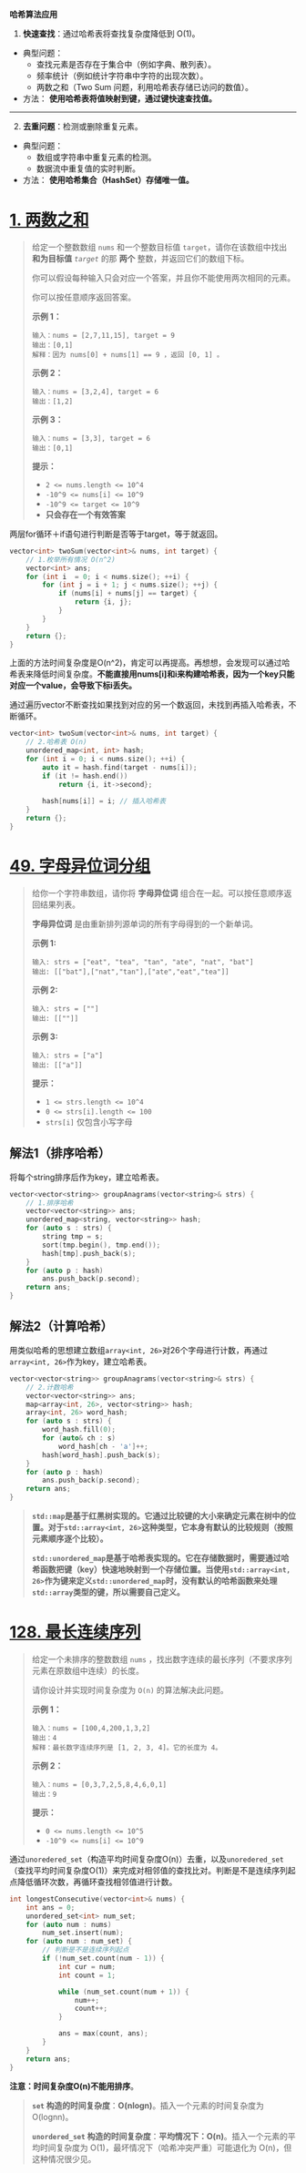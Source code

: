 **哈希算法应用**

1. **快速查找**：通过哈希表将查找复杂度降低到 O(1)。

- 典型问题：
  - 查找元素是否存在于集合中（例如字典、散列表）。
  - 频率统计（例如统计字符串中字符的出现次数）。
  - 两数之和（Two Sum 问题，利用哈希表存储已访问的数值）。
- 方法： **使用哈希表将值映射到键，通过键快速查找值。**

------

2. **去重问题**：检测或删除重复元素。

- 典型问题：
  - 数组或字符串中重复元素的检测。
  - 数据流中重复值的实时判断。
- 方法： **使用哈希集合（HashSet）存储唯一值。**

# [1. 两数之和](https://leetcode.cn/problems/two-sum/)

> 给定一个整数数组 `nums` 和一个整数目标值 `target`，请你在该数组中找出 **和为目标值** *`target`* 的那 **两个** 整数，并返回它们的数组下标。
>
> 你可以假设每种输入只会对应一个答案，并且你不能使用两次相同的元素。
>
> 你可以按任意顺序返回答案。
>
> **示例 1：**
>
> ```
> 输入：nums = [2,7,11,15], target = 9
> 输出：[0,1]
> 解释：因为 nums[0] + nums[1] == 9 ，返回 [0, 1] 。
> ```
>
> **示例 2：**
>
> ```
> 输入：nums = [3,2,4], target = 6
> 输出：[1,2]
> ```
>
> **示例 3：**
>
> ```
> 输入：nums = [3,3], target = 6
> 输出：[0,1]
> ```
>
> **提示：**
>
> - `2 <= nums.length <= 10^4`
> - `-10^9 <= nums[i] <= 10^9`
> - `-10^9 <= target <= 10^9`
> - **只会存在一个有效答案**

两层for循环＋if语句进行判断是否等于target，等于就返回。

```C++
vector<int> twoSum(vector<int>& nums, int target) {
    // 1.枚举所有情况 O(n^2)
    vector<int> ans;
    for (int i  = 0; i < nums.size(); ++i) {
        for (int j = i + 1; j < nums.size(); ++j) {
            if (nums[i] + nums[j] == target) {
                return {i, j};
            }
        }
    } 
    return {};
}
```

上面的方法时间复杂度是O(n^2)，肯定可以再提高。再想想，会发现可以通过哈希表来降低时间复杂度。**不能直接用nums[i]和i来构建哈希表，因为一个key只能对应一个value，会导致下标i丢失。**

通过遍历vector不断查找如果找到对应的另一个数返回，未找到再插入哈希表，不断循环。

```C++
vector<int> twoSum(vector<int>& nums, int target) {
	// 2.哈希表 O(n)
    unordered_map<int, int> hash;
    for (int i = 0; i < nums.size(); ++i) {
        auto it = hash.find(target - nums[i]);
        if (it != hash.end())
            return {i, it->second};
        
        hash[nums[i]] = i; // 插入哈希表
    }
    return {};
}
```

# [49. 字母异位词分组](https://leetcode.cn/problems/group-anagrams/)

> 给你一个字符串数组，请你将 **字母异位词** 组合在一起。可以按任意顺序返回结果列表。
>
> **字母异位词** 是由重新排列源单词的所有字母得到的一个新单词。
>
>  
>
> **示例 1:**
>
> ```
> 输入: strs = ["eat", "tea", "tan", "ate", "nat", "bat"]
> 输出: [["bat"],["nat","tan"],["ate","eat","tea"]]
> ```
>
> **示例 2:**
>
> ```
> 输入: strs = [""]
> 输出: [[""]]
> ```
>
> **示例 3:**
>
> ```
> 输入: strs = ["a"]
> 输出: [["a"]]
> ```
>
>  
>
> **提示：**
>
> - `1 <= strs.length <= 10^4`
> - `0 <= strs[i].length <= 100`
> - `strs[i]` 仅包含小写字母

## 解法1（排序哈希）

将每个string排序后作为key，建立哈希表。

```C++
vector<vector<string>> groupAnagrams(vector<string>& strs) {
    // 1.排序哈希
    vector<vector<string>> ans;
    unordered_map<string, vector<string>> hash;
    for (auto s : strs) {
        string tmp = s;
        sort(tmp.begin(), tmp.end());
        hash[tmp].push_back(s);
    }
    for (auto p : hash)
        ans.push_back(p.second);
    return ans;
}
```

## 解法2（计算哈希）

用类似哈希的思想建立数组`array<int, 26>`对26个字母进行计数，再通过`array<int, 26>`作为key，建立哈希表。

```C++
vector<vector<string>> groupAnagrams(vector<string>& strs) {
    // 2.计数哈希
    vector<vector<string>> ans;
    map<array<int, 26>, vector<string>> hash;
    array<int, 26> word_hash;
    for (auto s : strs) {
        word_hash.fill(0);
        for (auto& ch : s)
            word_hash[ch - 'a']++;
        hash[word_hash].push_back(s);
    }
    for (auto p : hash)
        ans.push_back(p.second);
    return ans; 
}
```

> **`std::map`是基于红黑树实现的。它通过比较键的大小来确定元素在树中的位置。对于`std::array<int, 26>`这种类型，它本身有默认的比较规则（按照元素顺序逐个比较）。**
>
> **`std::unordered_map`是基于哈希表实现的。它在存储数据时，需要通过哈希函数把键（key）快速地映射到一个存储位置。当使用`std::array<int, 26>`作为键来定义`std::unordered_map`时，没有默认的哈希函数来处理`std::array`类型的键，所以需要自己定义。**

# [128. 最长连续序列](https://leetcode.cn/problems/longest-consecutive-sequence/)

> 给定一个未排序的整数数组 `nums` ，找出数字连续的最长序列（不要求序列元素在原数组中连续）的长度。
>
> 请你设计并实现时间复杂度为 `O(n)` 的算法解决此问题。
>
>  
>
> **示例 1：**
>
> ```
> 输入：nums = [100,4,200,1,3,2]
> 输出：4
> 解释：最长数字连续序列是 [1, 2, 3, 4]。它的长度为 4。
> ```
>
> **示例 2：**
>
> ```
> 输入：nums = [0,3,7,2,5,8,4,6,0,1]
> 输出：9
> ```
>
>  
>
> **提示：**
>
> - `0 <= nums.length <= 10^5`
> - `-10^9 <= nums[i] <= 10^9`

通过`unoredered_set`（构造平均时间复杂度O(n)）去重，以及`unoredered_set`（查找平均时间复杂度O(1)）来完成对相邻值的查找比对。判断是不是连续序列起点降低循环次数，再循环查找相邻值进行计数。

```C++
int longestConsecutive(vector<int>& nums) {
    int ans = 0;
    unordered_set<int> num_set;
    for (auto num : nums)
        num_set.insert(num);
    for (auto num : num_set) {
        // 判断是不是连续序列起点
        if (!num_set.count(num - 1)) {
            int cur = num;
            int count = 1;

            while (num_set.count(num + 1)) {
                num++;
                count++;
            }

            ans = max(count, ans);
        }
    }
    return ans;
}
```

**注意：时间复杂度O(n)不能用排序**。

> **`set` 构造的时间复杂度**：**O(nlog⁡n)**。插入一个元素的时间复杂度为 O(log⁡nn)。
>
> **`unordered_set` 构造的时间复杂度**：**平均情况下：O(n)**。插入一个元素的平均时间复杂度为 O(1)，最坏情况下（哈希冲突严重）可能退化为 O(n)，但这种情况很少见。